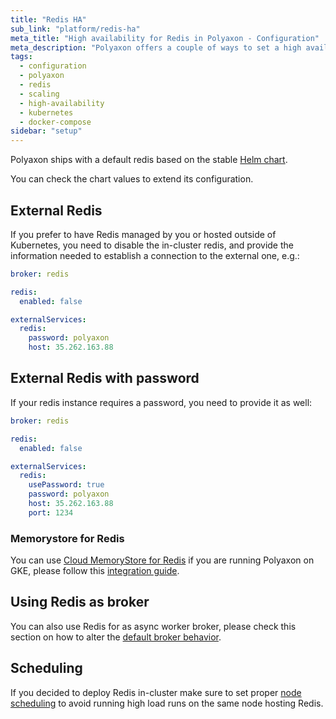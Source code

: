 ```yaml
---
title: "Redis HA"
sub_link: "platform/redis-ha"
meta_title: "High availability for Redis in Polyaxon - Configuration"
meta_description: "Polyaxon offers a couple of ways to set a high available redis instances."
tags:
  - configuration
  - polyaxon
  - redis
  - scaling
  - high-availability
  - kubernetes
  - docker-compose
sidebar: "setup"
---
```


Polyaxon ships with a default redis based on the stable [Helm chart](https://github.com/helm/charts/tree/master/stable/redis).

You can check the chart values to extend its configuration.

## External Redis

If you prefer to have Redis managed by you or hosted outside of Kubernetes,
you need to disable the in-cluster redis, and provide the information needed to establish a connection to the external one, e.g.:


```yaml
broker: redis

redis:
  enabled: false

externalServices:
  redis:
    password: polyaxon
    host: 35.262.163.88
```

## External Redis with password

If your redis instance requires a password, you need to provide it as well:


```yaml
broker: redis

redis:
  enabled: false

externalServices:
  redis:
    usePassword: true
    password: polyaxon
    host: 35.262.163.88
    port: 1234
```


### Memorystore for Redis

You can use [Cloud MemoryStore for Redis](https://cloud.google.com/memorystore/) if you are running Polyaxon on GKE,
please follow this [integration guide](/integrations/redis/).

## Using Redis as broker

You can also use Redis for as async worker broker, please check this section on how to alter the [default broker behavior](/docs/setup/platform/broker/).

## Scheduling

If you decided to deploy Redis in-cluster make sure to set proper [node scheduling](/docs/setup/platform/common-reference/#node-and-deployment-manipulation)
to avoid running high load runs on the same node hosting Redis.
